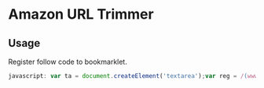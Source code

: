 # Amazon URL Trimmer

## Usage

Register follow code to bookmarklet.
```javascript
javascript: var ta = document.createElement('textarea');var reg = /(www.amazon.[a-z]+.?[a-z]*)\/(.*?)\//;var fp = location.href.match(reg)[2];console.log(fp);if (fp.match(/%/)) {  ta.value = location.href.replace(reg, '$1/').replace(/[a-z]+=.*$/, '');} else {  ta.value = location.href.match(/.*[\/|?]/)[0].replace(/\?/, '');}document.body.appendChild(ta);ta.select();document.execCommand('copy');ta.parentElement.removeChild(ta);```

